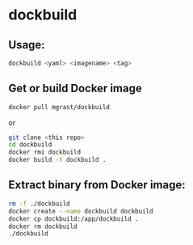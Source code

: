 # dockbuild

## Usage:

```bash
dockbuild <yaml> <imagename> <tag>
```

## Get or build Docker image

```bash
docker pull mgrast/dockbuild
```

or

```bash
git clone <this repo>
cd dockbuild
docker rmi dockbuild
docker build -t dockbuild .
```


## Extract binary from Docker image:
```bash
rm -f ./dockbuild
docker create --name dockbuild dockbuild
docker cp dockbuild:/app/dockbuild .
docker rm dockbuild
./dockbuild
```
